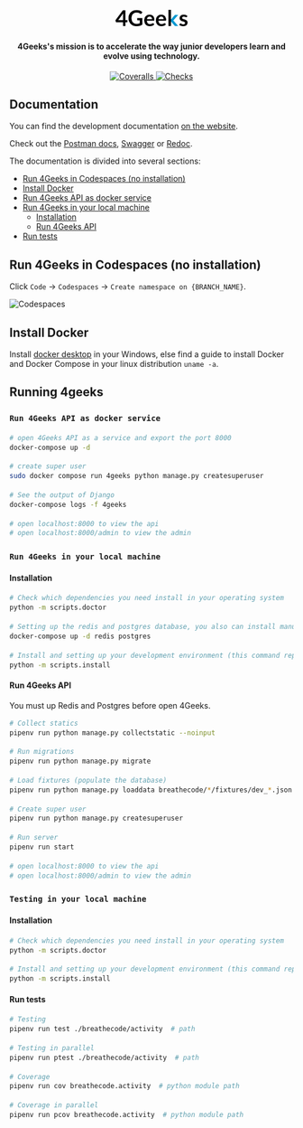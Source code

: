 <h1 align="center">
  <br>
  <a href="https://breatheco.de/"><img src="https://raw.githubusercontent.com/breatheco-de/apiv2/main/breathecode/static/assets/logo.png" alt="4Geeks" width="128"></a>
  <br>
</h1>

<h4 align="center">4Geeks's mission is to <b>accelerate the way junior developers learn and evolve</b> using technology.</h4>

<p align="center">
  <a href="https://coveralls.io/github/breatheco-de/apiv2">
    <img src="https://img.shields.io/coveralls/github/breatheco-de/apiv2"
         alt="Coveralls">
  </a>

  <a href="https://github.com/breatheco-de/apiv2/actions/workflows/dockerhub.yml">
    <img src="https://github.com/breatheco-de/apiv2/actions/workflows/checks.yml/badge.svg"
         alt="Checks">
  </a>
</p>

## Documentation

You can find the development documentation [on the website](https://breatheco-de.github.io/apiv2/).

Check out the [Postman docs](https://documenter.getpostman.com/view/2432393/T1LPC6ef), [Swagger](https://breathecode.herokuapp.com/swagger/) or [Redoc](https://breathecode.herokuapp.com/swagger/).

The documentation is divided into several sections:

- [Run 4Geeks in Codespaces (no installation)](#run-4geeks-in-codespaces-no-instalation)
- [Install Docker](#install-docker)
- [Run 4Geeks API as docker service](#run-4geeks-api-as-docker-service)
- [Run 4Geeks in your local machine](#run-4geeks-api-in-your-local-machine)
  - [Installation](#installation)
  - [Run 4Geeks API](#run-4geeks-api)
- [Run tests](#run-tests)

## Run 4Geeks in Codespaces (no installation)

Click `Code` -> `Codespaces` -> `Create namespace on {BRANCH_NAME}`.

![Codespaces](docs/images/codespaces.png)

## Install Docker

Install [docker desktop](https://www.docker.com/products/docker-desktop) in your Windows, else find a guide to install Docker and Docker Compose in your linux distribution `uname -a`.

## Running 4geeks

### `Run 4Geeks API as docker service`

```bash
# open 4Geeks API as a service and export the port 8000
docker-compose up -d

# create super user
sudo docker compose run 4geeks python manage.py createsuperuser

# See the output of Django
docker-compose logs -f 4geeks

# open localhost:8000 to view the api
# open localhost:8000/admin to view the admin
```

### `Run 4Geeks in your local machine`

#### Installation

```bash
# Check which dependencies you need install in your operating system
python -m scripts.doctor

# Setting up the redis and postgres database, you also can install manually in your local machine this databases
docker-compose up -d redis postgres

# Install and setting up your development environment (this command replace your .env file)
python -m scripts.install
```

#### Run 4Geeks API

You must up Redis and Postgres before open 4Geeks.

```bash
# Collect statics
pipenv run python manage.py collectstatic --noinput

# Run migrations
pipenv run python manage.py migrate

# Load fixtures (populate the database)
pipenv run python manage.py loaddata breathecode/*/fixtures/dev_*.json

# Create super user
pipenv run python manage.py createsuperuser

# Run server
pipenv run start

# open localhost:8000 to view the api
# open localhost:8000/admin to view the admin
```

### `Testing in your local machine`

#### Installation

```bash
# Check which dependencies you need install in your operating system
python -m scripts.doctor

# Install and setting up your development environment (this command replace your .env file)
python -m scripts.install
```

#### Run tests

```bash
# Testing
pipenv run test ./breathecode/activity  # path

# Testing in parallel
pipenv run ptest ./breathecode/activity  # path

# Coverage
pipenv run cov breathecode.activity  # python module path

# Coverage in parallel
pipenv run pcov breathecode.activity  # python module path
```
